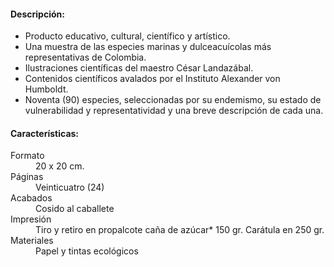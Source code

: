 #### Descripción:
*   Producto educativo, cultural, científico y artístico.
*   Una muestra de las especies marinas y dulceacuícolas más representativas de Colombia.
*   Ilustraciones científicas del maestro César Landazábal.
*   Contenidos científicos avalados por el Instituto Alexander von Humboldt.
*   Noventa (90) especies, seleccionadas por su endemismo, su estado de vulnerabilidad y representatividad y una breve descripción de cada una.

#### Características:
<dl>
    <dt>Formato</dt>
    <dd>20 x 20 cm.</dd>
    <dt>Páginas</dt>
    <dd>Veinticuatro (24)</dd>
    <dt>Acabados</dt>
    <dd>Cosido al caballete</dd>
    <dt>Impresión</dt>
    <dd>Tiro y retiro en propalcote caña de azúcar* 150 gr. Carátula en 250 gr. </dd>
    <dt>Materiales</dt>
    <dd>Papel y tintas ecológicos</dd>
</dl>